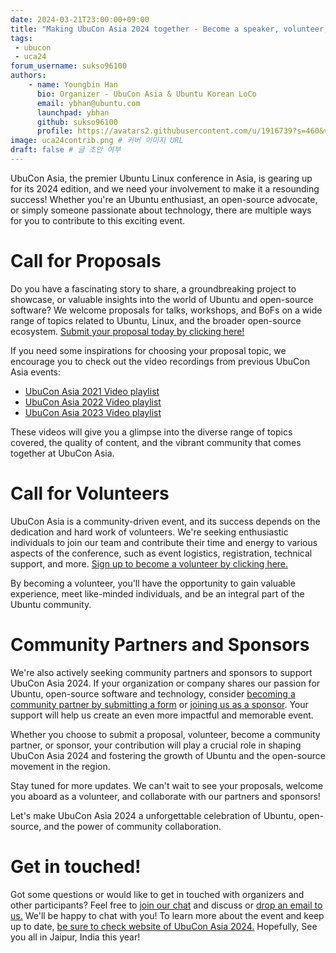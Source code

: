 ```yaml
---
date: 2024-03-21T23:00:00+09:00
title: "Making UbuCon Asia 2024 together - Become a speaker, volunteer, community partner or a sponsor today"
tags:
 - ubucon
 - uca24
forum_username: sukso96100
authors:
    - name: Youngbin Han
      bio: Organizer - UbuCon Asia & Ubuntu Korean LoCo
      email: ybhan@ubuntu.com
      launchpad: ybhan
      github: sukso96100
      profile: https://avatars2.githubusercontent.com/u/1916739?s=460&v=4
image: uca24contrib.png # 커버 이미지 URL
draft: false # 글 초안 여부
---
```


UbuCon Asia, the premier Ubuntu Linux conference in Asia, is gearing up for its 2024 edition, and we need your involvement to make it a resounding success! Whether you're an Ubuntu enthusiast, an open-source advocate, or simply someone passionate about technology, there are multiple ways for you to contribute to this exciting event.

# Call for Proposals
Do you have a fascinating story to share, a groundbreaking project to showcase, or valuable insights into the world of Ubuntu and open-source software? We welcome proposals for talks, workshops, and BoFs on a wide range of topics related to Ubuntu, Linux, and the broader open-source ecosystem. [Submit your proposal today by clicking here!](https://2024.ubucon.asia/cfp)

If you need some inspirations for choosing your proposal topic, we encourage you to check out the video recordings from previous UbuCon Asia events:

- [UbuCon Asia 2021 Video playlist](https://www.youtube.com/playlist?list=PLr8g8zdbZAgFp5iEKM7nm6RJE3uruQ5GK)
- [UbuCon Asia 2022 Video playlist](https://www.youtube.com/playlist?list=PLr8g8zdbZAgFiXUM4q4N78ytxiQTRjgc6)
- [UbuCon Asia 2023 Video playlist](https://www.youtube.com/playlist?list=PLr8g8zdbZAgGLaaGFwBp4h14THlcu9uAb)

These videos will give you a glimpse into the diverse range of topics covered, the quality of content, and the vibrant community that comes together at UbuCon Asia.

# Call for Volunteers
UbuCon Asia is a community-driven event, and its success depends on the dedication and hard work of volunteers. We're seeking enthusiastic individuals to join our team and contribute their time and energy to various aspects of the conference, such as event logistics, registration, technical support, and more. [Sign up to become a volunteer by clicking here.](https://bit.ly/ucav)

By becoming a volunteer, you'll have the opportunity to gain valuable experience, meet like-minded individuals, and be an integral part of the Ubuntu community.

# Community Partners and Sponsors
We're also actively seeking community partners and sponsors to support UbuCon Asia 2024. If your organization or company shares our passion for Ubuntu, open-source software and technology, consider [becoming a community partner by submitting a form](https://bit.ly/ucacom) or [joining us as a sponsor](https://2024.ubucon.asia/sponsors/become-a-sponsor/). Your support will help us create an even more impactful and memorable event.

Whether you choose to submit a proposal, volunteer, become a community partner, or sponsor, your contribution will play a crucial role in shaping UbuCon Asia 2024 and fostering the growth of Ubuntu and the open-source movement in the region.

Stay tuned for more updates. We can't wait to see your proposals, welcome you aboard as a volunteer, and collaborate with our partners and sponsors!

Let's make UbuCon Asia 2024 a unforgettable celebration of Ubuntu, open-source, and the power of community collaboration.

# Get in touched!
Got some questions or would like to get in touched with organizers and other participants? Feel free to [join our chat](https://docs.ubucon.asia/general/chat/) and discuss or [drop an email to us.](mailto:contact@ubucon.asia) We'll be happy to chat with you! To learn more about the event and keep up to date, [be sure to check website of UbuCon Asia 2024.](https://2024.ubucon.asia) Hopefully, See you all in Jaipur, India this year!